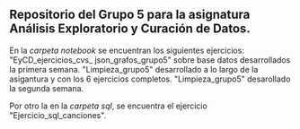 ## Repositorio del Grupo 5 para la asignatura Análisis Exploratorio y Curación de Datos.

En la *carpeta notebook* se encuentran los siguientes ejercicios:
"EyCD_ejercicios_cvs_ json_grafos_grupo5" sobre base datos desarrollados la primera semana.
"Limpieza_grupo5" desarrollado a lo largo de la asigantura y con los 6 ejercicios completos.
"Limpieza_grupo5" desarollado la segunda semana.

Por otro la en la *carpeta sql*, se encuentra el ejercicio "Ejercicio_sql_canciones".
